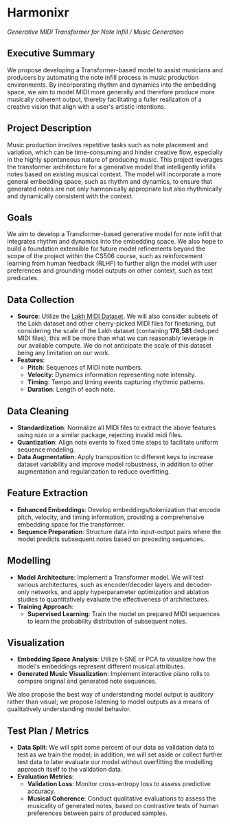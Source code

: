 # Harmonixr
*Generative MIDI Transformer for Note Infill / Music Generation*

## Executive Summary
We propose developing a Transformer-based model to assist musicians and producers by automating the note infill process in music production environments. By incorporating rhythm and dynamics into the embedding space, we aim to model MIDI more generally and therefore produce more musically coherent output, thereby facilitating a fuller realization of a creative vision that align with a user's artistic intentions.

## Project Description
Music production involves repetitive tasks such as note placement and variation, which can be time-consuming and hinder creative flow, especially in the highly spontaneous nature of producing music. This project leverages the transformer architecture for a generative model that intelligently infills notes based on existing musical context. The model will incorporate a more general embedding space, such as rhythm and dynamics, to ensure that generated notes are not only harmonically appropriate but also rhythmically and dynamically consistent with the context.

## Goals
We aim to develop a Transformer-based generative model for note infill that integrates rhythm and dynamics into the embedding space. We also hope to build a foundation extensible for future model refinements beyond the scope of the project within the CS506 course, such as reinforcement learning from human feedback (RLHF) to further align the model with user preferences and grounding model outputs on other context, such as text predicates.

## Data Collection
- **Source**: Utilize the [Lakh MIDI Dataset](https://colinraffel.com/projects/lmd/). We will also consider subsets of the Lakh dataset and other cherry-picked MIDI files for finetuning, but considering the scale of the Lakh dataset (containing **176,581** deduped MIDI files), this will be more than what we can reasonably leverage in our available compute. We do not anticipate the scale of this dataset being any limitation on our work.
- **Features**:
  - **Pitch**: Sequences of MIDI note numbers.
  - **Velocity**: Dynamics information representing note intensity.
  - **Timing**: Tempo and timing events capturing rhythmic patterns.
  - **Duration**: Length of each note.

## Data Cleaning
- **Standardization**: Normalize all MIDI files to extract the above features using `mido` or a similar package, rejecting invalid midi files.
- **Quantization**: Align note events to fixed time steps to facilitate uniform sequence modeling.
- **Data Augmentation**: Apply transposition to different keys to increase dataset variability and improve model robustness, in addition to other augmentation and regularization to reduce overfitting.

## Feature Extraction
- **Enhanced Embeddings**: Develop embeddings/tokenization that encode pitch, velocity, and timing information, providing a comprehensive embedding space for the transformer.
- **Sequence Preparation**: Structure data into input-output pairs where the model predicts subsequent notes based on preceding sequences.

## Modelling
- **Model Architecture**: Implement a Transformer model. We will test various architectures, such as encoder/decoder layers and decoder-only networks, and apply hyperparameter optimization and ablation studies to quantitatively evaluate the effectiveness of architectures. 
- **Training Approach**:
  - **Supervised Learning**: Train the model on prepared MIDI sequences to learn the probability distribution of subsequent notes.

## Visualization
- **Embedding Space Analysis**: Utilize t-SNE or PCA to visualize how the model's embeddings represent different musical attributes.
- **Generated Music Visualization**: Implement interactive piano rolls to compare original and generated note sequences. 

We also propose the best way of understanding model output is auditory rather than visual; we propose listening to model outputs as a means of qualitatively understanding model behavior.

## Test Plan / Metrics
- **Data Split**: We will split some percent of our data as validation data to test as we train the model; in addition, we will set aside or collect further test data to later evaluate our model without overfitting the modelling approach itself to the validation data.
- **Evaluation Metrics**:
  - **Validation Loss**: Monitor cross-entropy loss to assess predictive accuracy.
  - **Musical Coherence**: Conduct qualitative evaluations to assess the musicality of generated notes, based on contrastive tests of human preferences between pairs of produced samples.
